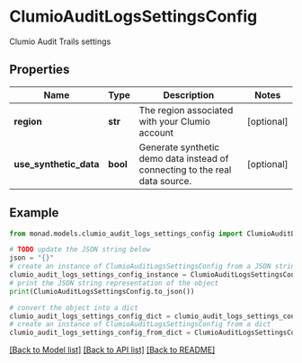 # ClumioAuditLogsSettingsConfig

Clumio Audit Trails settings

## Properties

Name | Type | Description | Notes
------------ | ------------- | ------------- | -------------
**region** | **str** | The region associated with your Clumio account | [optional] 
**use_synthetic_data** | **bool** | Generate synthetic demo data instead of connecting to the real data source. | [optional] 

## Example

```python
from monad.models.clumio_audit_logs_settings_config import ClumioAuditLogsSettingsConfig

# TODO update the JSON string below
json = "{}"
# create an instance of ClumioAuditLogsSettingsConfig from a JSON string
clumio_audit_logs_settings_config_instance = ClumioAuditLogsSettingsConfig.from_json(json)
# print the JSON string representation of the object
print(ClumioAuditLogsSettingsConfig.to_json())

# convert the object into a dict
clumio_audit_logs_settings_config_dict = clumio_audit_logs_settings_config_instance.to_dict()
# create an instance of ClumioAuditLogsSettingsConfig from a dict
clumio_audit_logs_settings_config_from_dict = ClumioAuditLogsSettingsConfig.from_dict(clumio_audit_logs_settings_config_dict)
```
[[Back to Model list]](../README.md#documentation-for-models) [[Back to API list]](../README.md#documentation-for-api-endpoints) [[Back to README]](../README.md)


